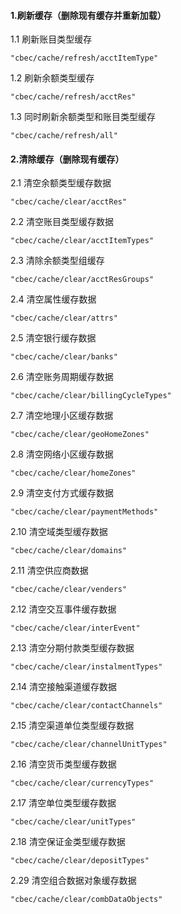 #### 1.刷新缓存（删除现有缓存并重新加载）
1.1 刷新账目类型缓存
>
`"cbec/cache/refresh/acctItemType"`

1.2 刷新余额类型缓存
>
`"cbec/cache/refresh/acctRes"`

1.3 同时刷新余额类型和账目类型缓存
>
`"cbec/cache/refresh/all"`


#### 2.清除缓存（删除现有缓存）
2.1 清空余额类型缓存数据
>
`"cbec/cache/clear/acctRes"`


2.2 清空账目类型缓存数据
> 
`"cbec/cache/clear/acctItemTypes"`

2.3 清除余额类型组缓存
> 
`"cbec/cache/clear/acctResGroups"`

2.4 清空属性缓存数据
> 
`"cbec/cache/clear/attrs"`

2.5 清空银行缓存数据
> 
`"cbec/cache/clear/banks"`

2.6 清空账务周期缓存数据
> 
`"cbec/cache/clear/billingCycleTypes"`

2.7 清空地理小区缓存数据
> 
`"cbec/cache/clear/geoHomeZones"`

2.8 清空网络小区缓存数据
> 
`"cbec/cache/clear/homeZones"`

2.9 清空支付方式缓存数据
> 
`"cbec/cache/clear/paymentMethods"`

2.10 清空域类型缓存数据
> 
`"cbec/cache/clear/domains"`

2.11 清空供应商数据
> 
`"cbec/cache/clear/venders"`

2.12 清空交互事件缓存数据
> 
`"cbec/cache/clear/interEvent"`

2.13 清空分期付款类型缓存数据
> 
`"cbec/cache/clear/instalmentTypes"`

2.14 清空接触渠道缓存数据
> 
`"cbec/cache/clear/contactChannels"`

2.15 清空渠道单位类型缓存数据
> 
`"cbec/cache/clear/channelUnitTypes"`

2.16 清空货币类型缓存数据
> 
`"cbec/cache/clear/currencyTypes"`

2.17 清空单位类型缓存数据
> 
`"cbec/cache/clear/unitTypes"`

2.18 清空保证金类型缓存数据
> 
`"cbec/cache/clear/depositTypes"`

2.29 清空组合数据对象缓存数据
> 
`"cbec/cache/clear/combDataObjects"`

